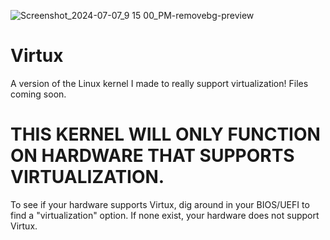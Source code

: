 ![Screenshot_2024-07-07_9 15 00_PM-removebg-preview](https://github.com/Goldside543/virtux/assets/170671455/12e4d46a-20a1-4400-8fe7-377b39ab46d6)
# Virtux
A version of the Linux kernel I made to really support virtualization! Files coming soon.
# **THIS KERNEL WILL ONLY FUNCTION ON HARDWARE THAT SUPPORTS VIRTUALIZATION.**
To see if your hardware supports Virtux, dig around in your BIOS/UEFI to find a "virtualization" option. If none exist, your hardware does not support Virtux.
